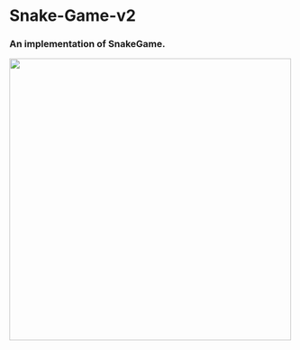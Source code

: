 # Snake-Game-v2

### An implementation of SnakeGame.  

<img src= 'https://user-images.githubusercontent.com/65078610/105530238-8444ee00-5d0d-11eb-94e7-31f77daafe55.gif' width="500">